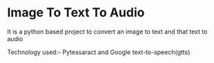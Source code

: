 # Image To Text To Audio 

It is a python based project to convert an image to text and that text to audio 

Technology used:- Pytessaract and Google text-to-speech(gtts)
